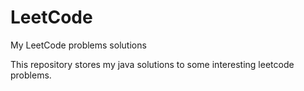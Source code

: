 # LeetCode
My LeetCode problems solutions

This repository stores my java solutions to some interesting leetcode problems.
